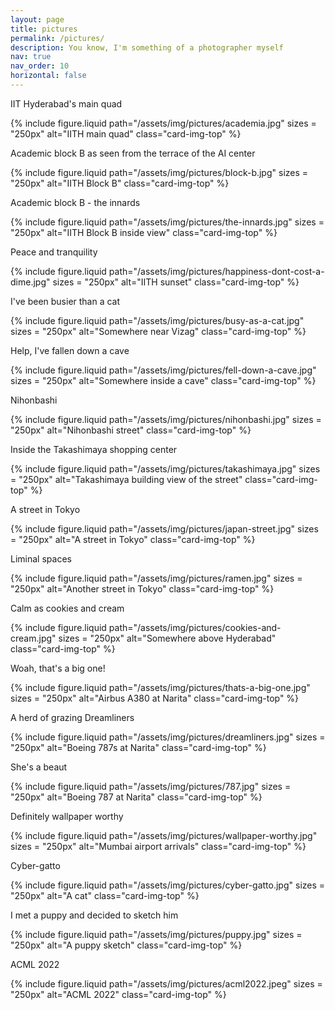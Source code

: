 ```yaml
---
layout: page
title: pictures
permalink: /pictures/
description: You know, I'm something of a photographer myself
nav: true
nav_order: 10
horizontal: false
---
```


<div class="picture-container">
<p>IIT Hyderabad's main quad</p>
{%
    include figure.liquid
    path="/assets/img/pictures/academia.jpg"
    sizes = "250px"
    alt="IITH main quad"
    class="card-img-top"
%}
</div>

<div class="picture-container">
<p>Academic block B as seen from the terrace of the AI center</p>
{%
    include figure.liquid
    path="/assets/img/pictures/block-b.jpg"
    sizes = "250px"
    alt="IITH Block B"
    class="card-img-top"
%}
</div>

<div class="picture-container">
<p>Academic block B - the innards</p>
{%
    include figure.liquid
    path="/assets/img/pictures/the-innards.jpg"
    sizes = "250px"
    alt="IITH Block B inside view"
    class="card-img-top"
%}
</div>

<div class="picture-container">
<p>Peace and tranquility</p>
{%
    include figure.liquid
    path="/assets/img/pictures/happiness-dont-cost-a-dime.jpg"
    sizes = "250px"
    alt="IITH sunset"
    class="card-img-top"
%}
</div>

<div class="picture-container">
<p>I've been busier than a cat</p>
{%
    include figure.liquid
    path="/assets/img/pictures/busy-as-a-cat.jpg"
    sizes = "250px"
    alt="Somewhere near Vizag"
    class="card-img-top"
%}
</div>

<div class="picture-container">
<p>Help, I've fallen down a cave</p>
{%
    include figure.liquid
    path="/assets/img/pictures/fell-down-a-cave.jpg"
    sizes = "250px"
    alt="Somewhere inside a cave"
    class="card-img-top"
%}
</div>

<div class="picture-container">
<p>Nihonbashi</p>
{%
    include figure.liquid
    path="/assets/img/pictures/nihonbashi.jpg"
    sizes = "250px"
    alt="Nihonbashi street"
    class="card-img-top"
%}
</div>

<div class="picture-container">
<p>Inside the Takashimaya shopping center</p>
{%
    include figure.liquid
    path="/assets/img/pictures/takashimaya.jpg"
    sizes = "250px"
    alt="Takashimaya building view of the street"
    class="card-img-top"
%}
</div>

<div class="picture-container">
<p>A street in Tokyo</p>
{%
    include figure.liquid
    path="/assets/img/pictures/japan-street.jpg"
    sizes = "250px"
    alt="A street in Tokyo"
    class="card-img-top"
%}
</div>

<div class="picture-container">
<p>Liminal spaces</p>
{%
    include figure.liquid
    path="/assets/img/pictures/ramen.jpg"
    sizes = "250px"
    alt="Another street in Tokyo"
    class="card-img-top"
%}
</div>

<div class="picture-container">
<p>Calm as cookies and cream</p>
{%
    include figure.liquid
    path="/assets/img/pictures/cookies-and-cream.jpg"
    sizes = "250px"
    alt="Somewhere above Hyderabad"
    class="card-img-top"
%}
</div>

<div class="picture-container">
<p>Woah, that's a big one!</p>
{%
    include figure.liquid
    path="/assets/img/pictures/thats-a-big-one.jpg"
    sizes = "250px"
    alt="Airbus A380 at Narita"
    class="card-img-top"
%}
</div>

<div class="picture-container">
<p>A herd of grazing Dreamliners</p>
{%
    include figure.liquid
    path="/assets/img/pictures/dreamliners.jpg"
    sizes = "250px"
    alt="Boeing 787s at Narita"
    class="card-img-top"
%}
</div>

<div class="picture-container">
<p>She's a beaut</p>
{%
    include figure.liquid
    path="/assets/img/pictures/787.jpg"
    sizes = "250px"
    alt="Boeing 787 at Narita"
    class="card-img-top"
%}
</div>

<div class="picture-container">
<p>Definitely wallpaper worthy</p>
{%
    include figure.liquid
    path="/assets/img/pictures/wallpaper-worthy.jpg"
    sizes = "250px"
    alt="Mumbai airport arrivals"
    class="card-img-top"
%}
</div>

<div class="picture-container">
<p>Cyber-gatto</p>
{%
    include figure.liquid
    path="/assets/img/pictures/cyber-gatto.jpg"
    sizes = "250px"
    alt="A cat"
    class="card-img-top"
%}
</div>

<div class="picture-container">
<p>I met a puppy and decided to sketch him</p>
{%
    include figure.liquid
    path="/assets/img/pictures/puppy.jpg"
    sizes = "250px"
    alt="A puppy sketch"
    class="card-img-top"
%}
</div>

<div class="picture-container">
<p>ACML 2022</p>
{%
    include figure.liquid
    path="/assets/img/pictures/acml2022.jpeg"
    sizes = "250px"
    alt="ACML 2022"
    class="card-img-top"
%}
</div>
